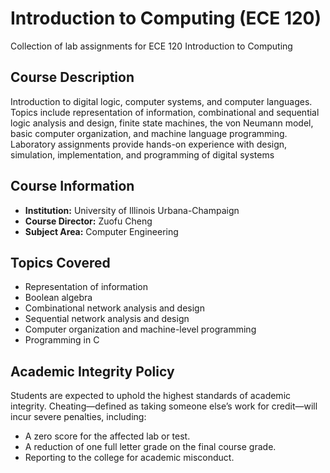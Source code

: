 # Introduction to Computing (ECE 120)
Collection of lab assignments for ECE 120 Introduction to Computing

## Course Description
Introduction to digital logic, computer systems, and computer languages. Topics include representation of information, combinational and sequential logic analysis and design, finite state machines, the von Neumann model, basic computer organization, and machine language programming. Laboratory assignments provide hands-on experience with design, simulation, implementation, and programming of digital systems

## Course Information
- **Institution:** University of Illinois Urbana-Champaign
- **Course Director:** Zuofu Cheng
- **Subject Area:** Computer Engineering

## Topics Covered
- Representation of information
- Boolean algebra
- Combinational network analysis and design
- Sequential network analysis and design
- Computer organization and machine-level programming
- Programming in C

## Academic Integrity Policy
Students are expected to uphold the highest standards of academic integrity. Cheating—defined as taking someone else’s work for credit—will incur severe penalties, including:
- A zero score for the affected lab or test.
- A reduction of one full letter grade on the final course grade.
- Reporting to the college for academic misconduct.

